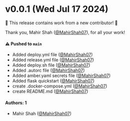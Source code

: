 # v0.0.1 (Wed Jul 17 2024)

:tada: This release contains work from a new contributor! :tada:

Thank you, Mahir Shah ([@MahirShah07](https://github.com/MahirShah07)), for all your work!

#### ⚠️ Pushed to `main`

- Added deploy.yml file ([@MahirShah07](https://github.com/MahirShah07))
- Added release.yml file ([@MahirShah07](https://github.com/MahirShah07))
- Added deploy.sh file ([@MahirShah07](https://github.com/MahirShah07))
- Added .autorc file ([@MahirShah07](https://github.com/MahirShah07))
- Added amber.yaml secrets file ([@MahirShah07](https://github.com/MahirShah07))
- Added flask quickstart ([@MahirShah07](https://github.com/MahirShah07))
- create .docker-compose.yml ([@MahirShah07](https://github.com/MahirShah07))
- create README.md ([@MahirShah07](https://github.com/MahirShah07))

#### Authors: 1

- Mahir Shah ([@MahirShah07](https://github.com/MahirShah07))
